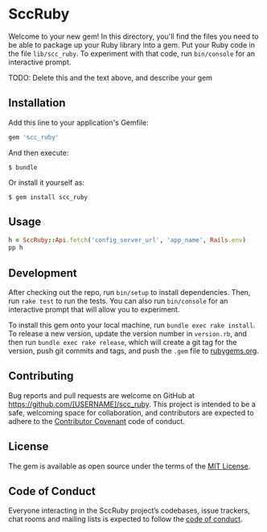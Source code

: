 # SccRuby

Welcome to your new gem! In this directory, you'll find the files you need to be able to package up your Ruby library into a gem. Put your Ruby code in the file `lib/scc_ruby`. To experiment with that code, run `bin/console` for an interactive prompt.

TODO: Delete this and the text above, and describe your gem

## Installation

Add this line to your application's Gemfile:

```ruby
gem 'scc_ruby'
```

And then execute:

    $ bundle

Or install it yourself as:

    $ gem install scc_ruby

## Usage

```ruby
h = SccRuby::Api.fetch('config_server_url', 'app_name', Rails.env)
pp h
```

## Development

After checking out the repo, run `bin/setup` to install dependencies. Then, run `rake test` to run the tests. You can also run `bin/console` for an interactive prompt that will allow you to experiment.

To install this gem onto your local machine, run `bundle exec rake install`. To release a new version, update the version number in `version.rb`, and then run `bundle exec rake release`, which will create a git tag for the version, push git commits and tags, and push the `.gem` file to [rubygems.org](https://rubygems.org).

## Contributing

Bug reports and pull requests are welcome on GitHub at https://github.com/[USERNAME]/scc_ruby. This project is intended to be a safe, welcoming space for collaboration, and contributors are expected to adhere to the [Contributor Covenant](http://contributor-covenant.org) code of conduct.

## License

The gem is available as open source under the terms of the [MIT License](https://opensource.org/licenses/MIT).

## Code of Conduct

Everyone interacting in the SccRuby project’s codebases, issue trackers, chat rooms and mailing lists is expected to follow the [code of conduct](https://github.com/[USERNAME]/scc_ruby/blob/master/CODE_OF_CONDUCT.md).
